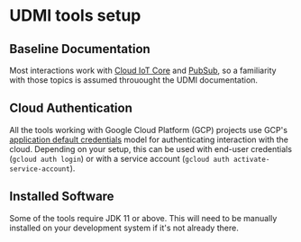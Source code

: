 # UDMI tools setup

## Baseline Documentation

Most interactions work with [Cloud IoT Core](https://cloud.google.com/iot/docs/) and
[PubSub](https://cloud.google.com/pubsub/docs), so a familiarity with those topics
is assumed throuought the UDMI documentation.

## Cloud Authentication

All the tools working with Google Cloud Platform (GCP) projects use GCP's
[application default credentials](https://cloud.google.com/sdk/gcloud/reference/auth/application-default)
model for authenticating interaction with the cloud. Depending on your setup,
this can be used with end-user credentials (`gcloud auth login`) or with a
service account (`gcloud auth activate-service-account`). 

## Installed Software

Some of the tools require JDK 11 or above. This will need to be manually installed
on your development system if it's not already there.
